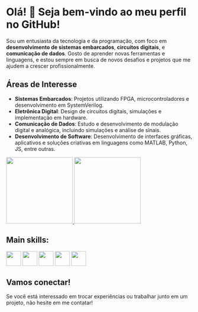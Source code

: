 # Olá! 👋 Seja bem-vindo ao meu perfil no GitHub!

Sou um entusiasta da tecnologia e da programação, com foco em **desenvolvimento de sistemas embarcados**, **circuitos digitais**, e **comunicação de dados**. Gosto de aprender novas ferramentas e linguagens, e estou sempre em busca de novos desafios e projetos que me ajudem a crescer profissionalmente.

## Áreas de Interesse

- **Sistemas Embarcados**: Projetos utilizando FPGA, microcontroladores e desenvolvimento em SystemVerilog.
- **Eletrônica Digital**: Design de circuitos digitais, simulações e implementação em hardware.
- **Comunicação de Dados**: Estudo e desenvolvimento de modulação digital e analógica, incluindo simulações e análise de sinais.
- **Desenvolvimento de Software**: Desenvolvimento de interfaces gráficas, aplicativos e soluções criativas em linguagens como MATLAB, Python, JS, entre outras.

<div>
<a href="https://github.com/lucasxavier9">
  <img height="180em" src="https://github-readme-stats.vercel.app/api/top-langs/?username=lucasxavier9&layout=compact&langs_count=7&theme=dracula"/>
  <img height="180em" src="https://github-readme-stats.vercel.app/api?username=lucasxavier9&show_icons=true&theme=dracula&include_all_commits=true&count_private=true"/>
</a>
</div>


## Main skills:

<img loagind="lazy" src="https://cdn.jsdelivr.net/gh/devicons/devicon@latest/icons/python/python-original.svg" width="40" height="40"/> <img loading="lazy" src="https://cdn.jsdelivr.net/gh/devicons/devicon@latest/icons/c/c-original.svg" width="40" height="40" /> 
            <img loading="lazy" src="https://cdn.jsdelivr.net/gh/devicons/devicon@latest/icons/matlab/matlab-original.svg" width="40" height="40" />
           <img loading="lazy" src="https://cdn.jsdelivr.net/gh/devicons/devicon/icons/linux/linux-original.svg" width="40" height="40"/> <img loading="lazy" src="https://cdn.jsdelivr.net/gh/devicons/devicon@latest/icons/amazonwebservices/amazonwebservices-original-wordmark.svg" width="40" height="40"/> 
            
          
          


## Vamos conectar!

Se você está interessado em trocar experiências ou trabalhar junto em um projeto, não hesite em me contatar!


<!---
lucasxavier9/lucasxavier9 is a ✨ special ✨ repository because its `README.md` (this file) appears on your GitHub profile.
You can click the Preview link to take a look at your changes.
--->
